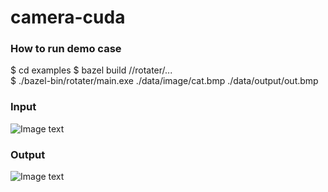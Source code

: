 # camera-cuda 

### How to run demo case
$ cd examples 
$ bazel build //rotater/...  
$ ./bazel-bin/rotater/main.exe ./data/image/cat.bmp ./data/output/out.bmp

### Input  
![Image text](/https://github.com/cuiyixin555/camera-cuda/blob/master/examples/data/image/cat.bmp)

### Output  
![Image text](/https://github.com/cuiyixin555/camera-cuda/blob/master/examples/data/output/out.bmp)